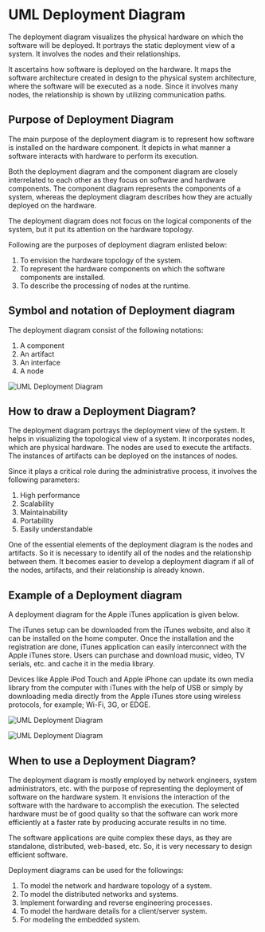 UML Deployment Diagram
======================

The deployment diagram visualizes the physical hardware on which the software will be deployed. It portrays the static deployment view of a system. It involves the nodes and their relationships.

It ascertains how software is deployed on the hardware. It maps the software architecture created in design to the physical system architecture, where the software will be executed as a node. Since it involves many nodes, the relationship is shown by utilizing communication paths.

Purpose of Deployment Diagram
-----------------------------

The main purpose of the deployment diagram is to represent how software is installed on the hardware component. It depicts in what manner a software interacts with hardware to perform its execution.

Both the deployment diagram and the component diagram are closely interrelated to each other as they focus on software and hardware components. The component diagram represents the components of a system, whereas the deployment diagram describes how they are actually deployed on the hardware.

The deployment diagram does not focus on the logical components of the system, but it put its attention on the hardware topology.

Following are the purposes of deployment diagram enlisted below:

1.  To envision the hardware topology of the system.
2.  To represent the hardware components on which the software components are installed.
3.  To describe the processing of nodes at the runtime.

Symbol and notation of Deployment diagram
-----------------------------------------

The deployment diagram consist of the following notations:

1.  A component
2.  An artifact
3.  An interface
4.  A node

![UML Deployment Diagram](https://static.javatpoint.com/tutorial/uml/images/uml-deployment-diagram.png)

How to draw a Deployment Diagram?
---------------------------------

The deployment diagram portrays the deployment view of the system. It helps in visualizing the topological view of a system. It incorporates nodes, which are physical hardware. The nodes are used to execute the artifacts. The instances of artifacts can be deployed on the instances of nodes.

Since it plays a critical role during the administrative process, it involves the following parameters:

1.  High performance
2.  Scalability
3.  Maintainability
4.  Portability
5.  Easily understandable

One of the essential elements of the deployment diagram is the nodes and artifacts. So it is necessary to identify all of the nodes and the relationship between them. It becomes easier to develop a deployment diagram if all of the nodes, artifacts, and their relationship is already known.

Example of a Deployment diagram
-------------------------------

A deployment diagram for the Apple iTunes application is given below.

The iTunes setup can be downloaded from the iTunes website, and also it can be installed on the home computer. Once the installation and the registration are done, iTunes application can easily interconnect with the Apple iTunes store. Users can purchase and download music, video, TV serials, etc. and cache it in the media library.

Devices like Apple iPod Touch and Apple iPhone can update its own media library from the computer with iTunes with the help of USB or simply by downloading media directly from the Apple iTunes store using wireless protocols, for example; Wi-Fi, 3G, or EDGE.

![UML Deployment Diagram](https://static.javatpoint.com/tutorial/uml/images/uml-deployment-diagram2.png)

![UML Deployment Diagram](https://encrypted-tbn0.gstatic.com/images?q=tbn:ANd9GcRLdkGXT1uJGsMtZKOTcEH8IqoizoiiJh21dw&usqp=CAU)

When to use a Deployment Diagram?
---------------------------------

The deployment diagram is mostly employed by network engineers, system administrators, etc. with the purpose of representing the deployment of software on the hardware system. It envisions the interaction of the software with the hardware to accomplish the execution. The selected hardware must be of good quality so that the software can work more efficiently at a faster rate by producing accurate results in no time.

The software applications are quite complex these days, as they are standalone, distributed, web-based, etc. So, it is very necessary to design efficient software.

Deployment diagrams can be used for the followings:

1.  To model the network and hardware topology of a system.
2.  To model the distributed networks and systems.
3.  Implement forwarding and reverse engineering processes.
4.  To model the hardware details for a client/server system.
5.  For modeling the embedded system.
